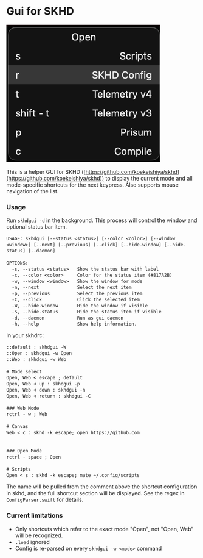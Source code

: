 # Gui for SKHD

![Screenshot](docs/Screenshot.png) 

This is a helper GUI for SKHD ([https://github.com/koekeishiya/skhd](https://github.com/koekeishiya/skhd)) to display the current mode and all mode-specific shortcuts for the next keypress. Also supports mouse navigation of the list.

### Usage
Run `skhdgui -d` in the background. This process will control the window and optional status bar item.

```
USAGE: skhdgui [--status <status>] [--color <color>] [--window <window>] [--next] [--previous] [--click] [--hide-window] [--hide-status] [--daemon]

OPTIONS:
  -s, --status <status>   Show the status bar with label
  -c, --color <color>     Color for the status item (#817A2B)
  -w, --window <window>   Show the window for mode
  -n, --next              Select the next item
  -p, --previous          Select the previous item
  -C, --click             Click the selected item
  -W, --hide-window       Hide the window if visible
  -S, --hide-status       Hide the status item if visible
  -d, --daemon            Run as gui daemon
  -h, --help              Show help information.
```

In your skhdrc:
```
::default : skhdgui -W
::Open : skhdgui -w Open
::Web : skhdgui -w Web

# Mode select
Open, Web < escape ; default
Open, Web < up : skhdgui -p
Open, Web < down : skhdgui -n
Open, Web < return : skhdgui -C

### Web Mode
rctrl - w ; Web

# Canvas
Web < c : skhd -k escape; open https://github.com


### Open Mode
rctrl - space ; Open

# Scripts
Open < s : skhd -k escape; mate ~/.config/scripts
```

The name will be pulled from the comment above the shortcut configuration in skhd, and the full shortcut section will be displayed. See the regex in `ConfigParser.swift` for details.

### Current limitations
 - Only shortcuts which refer to the exact mode "Open", not "Open, Web" will be recognized.
 - `.load` ignored
 - Config is re-parsed on every `skhdgui -w <mode>` command